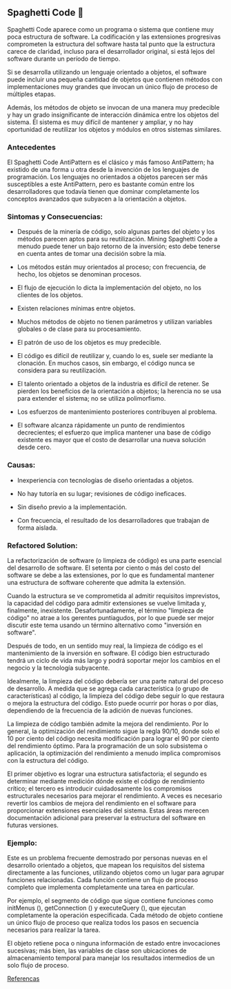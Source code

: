 ## Spaghetti Code :spaghetti:	

Spaghetti Code aparece como un programa o sistema que contiene muy poca estructura de software. La codificación y las extensiones progresivas comprometen la estructura del software hasta tal punto que la estructura carece de claridad, incluso para el desarrollador original, si está lejos del software durante un período de tiempo.

Si se desarrolla utilizando un lenguaje orientado a objetos, el software puede incluir una pequeña cantidad de objetos que contienen métodos con implementaciones muy grandes que invocan un único flujo de proceso de múltiples etapas.

Además, los métodos de objeto se invocan de una manera muy predecible y hay un grado insignificante de interacción dinámica entre los objetos del sistema. El sistema es muy difícil de mantener y ampliar, y no hay oportunidad de reutilizar los objetos y módulos en otros sistemas similares.

### Antecedentes 

El Spaghetti Code AntiPattern es el clásico y más famoso AntiPattern; ha existido de una forma u otra desde la invención de los lenguajes de programación. Los lenguajes no orientados a objetos parecen ser más susceptibles a este AntiPattern, pero es bastante común entre los desarrolladores que todavía tienen que dominar completamente los conceptos avanzados que subyacen a la orientación a objetos.

### **Sintomas y Consecuencias:**

* Después de la minería de código, solo algunas partes del objeto y los métodos parecen aptos para su reutilización. Mining Spaghetti Code a menudo puede tener un bajo retorno de la inversión; esto debe tenerse en cuenta antes de tomar una decisión sobre la mía.

* Los métodos están muy orientados al proceso; con frecuencia, de hecho, los objetos se denominan procesos.

* El flujo de ejecución lo dicta la implementación del objeto, no los clientes de los objetos.

* Existen relaciones mínimas entre objetos.

* Muchos métodos de objeto no tienen parámetros y utilizan variables globales o de clase para su procesamiento.

* El patrón de uso de los objetos es muy predecible.

* El código es difícil de reutilizar y, cuando lo es, suele ser mediante la clonación. En muchos casos, sin embargo, el código nunca se considera para su reutilización.

* El talento orientado a objetos de la industria es difícil de retener.
Se pierden los beneficios de la orientación a objetos; la herencia no se usa para extender el sistema; no se utiliza polimorfismo.

* Los esfuerzos de mantenimiento posteriores contribuyen al problema.

* El software alcanza rápidamente un punto de rendimientos decrecientes; el esfuerzo que implica mantener una base de código existente es mayor que el costo de desarrollar una nueva solución desde cero.

### **Causas:**

* Inexperiencia con tecnologías de diseño orientadas a objetos.

* No hay tutoría en su lugar; revisiones de código ineficaces.

* Sin diseño previo a la implementación.

* Con frecuencia, el resultado de los desarrolladores que trabajan de forma aislada.

### **Refactored Solution:**

La refactorización de software (o limpieza de código) es una parte esencial del desarrollo de software. El setenta por ciento o más del costo del software se debe a las extensiones, por lo que es fundamental mantener una estructura de software coherente que admita la extensión.

Cuando la estructura se ve comprometida al admitir requisitos imprevistos, la capacidad del código para admitir extensiones se vuelve limitada y, finalmente, inexistente. Desafortunadamente, el término "limpieza de código" no atrae a los gerentes puntiagudos, por lo que puede ser mejor discutir este tema usando un término alternativo como "inversión en software".

Después de todo, en un sentido muy real, la limpieza de código es el mantenimiento de la inversión en software. El código bien estructurado tendrá un ciclo de vida más largo y podrá soportar mejor los cambios en el negocio y la tecnología subyacente.

Idealmente, la limpieza del código debería ser una parte natural del proceso de desarrollo. A medida que se agrega cada característica (o grupo de características) al código, la limpieza del código debe seguir lo que restaura o mejora la estructura del código. Esto puede ocurrir por horas o por días, dependiendo de la frecuencia de la adición de nuevas funciones.

La limpieza de código también admite la mejora del rendimiento. Por lo general, la optimización del rendimiento sigue la regla 90/10, donde solo el 10 por ciento del código necesita modificación para lograr el 90 por ciento del rendimiento óptimo. Para la programación de un solo subsistema o aplicación, la optimización del rendimiento a menudo implica compromisos con la estructura del código.

El primer objetivo es lograr una estructura satisfactoria; el segundo es determinar mediante medición dónde existe el código de rendimiento crítico; el tercero es introducir cuidadosamente los compromisos estructurales necesarios para mejorar el rendimiento. A veces es necesario revertir los cambios de mejora del rendimiento en el software para proporcionar extensiones esenciales del sistema. Estas áreas merecen documentación adicional para preservar la estructura del software en futuras versiones.

### **Ejemplo:**

Este es un problema frecuente demostrado por personas nuevas en el desarrollo orientado a objetos, que mapean los requisitos del sistema directamente a las funciones, utilizando objetos como un lugar para agrupar funciones relacionadas. Cada función contiene un flujo de proceso completo que implementa completamente una tarea en particular.

Por ejemplo, el segmento de código que sigue contiene funciones como initMenus (), getConnection () y executeQuery (), que ejecutan completamente la operación especificada. Cada método de objeto contiene un único flujo de proceso que realiza todos los pasos en secuencia necesarios para realizar la tarea.

El objeto retiene poca o ninguna información de estado entre invocaciones sucesivas; más bien, las variables de clase son ubicaciones de almacenamiento temporal para manejar los resultados intermedios de un solo flujo de proceso.


[Referencas](https://sourcemaking.com/antipatterns/spaghetti-code)